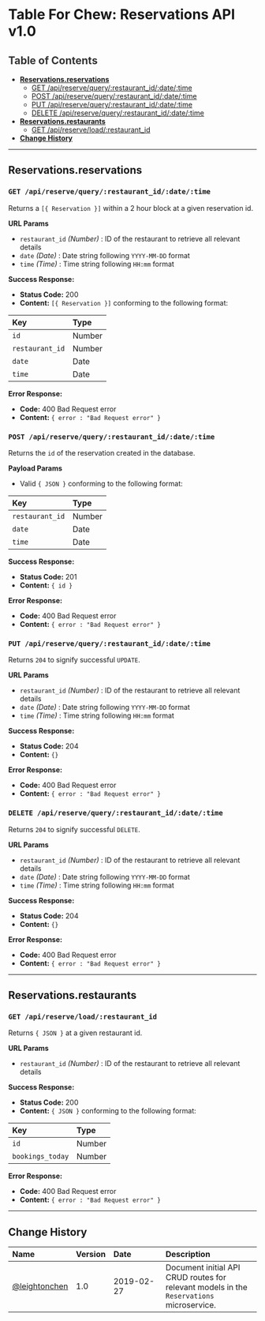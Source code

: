   # Table For Chew: Reservations API v1.0

## <a style="color: #333333">Table of Contents</a>
* [**Reservations.reservations**](#reservationsreservations)
    * [GET /api/reserve/query/:restaurant_id/:date/:time](#get-apireservequeryrestaurant_iddatetime)
    * [POST /api/reserve/query/:restaurant_id/:date/:time](#post-apireservequeryrestaurant_iddatetime)
    * [PUT /api/reserve/query/:restaurant_id/:date/:time](#put-apireservequeryrestaurant_iddatetime)
    * [DELETE /api/reserve/query/:restaurant_id/:date/:time](#delete-apireservequeryrestaurant_iddatetime)
* [**Reservations.restaurants**](#reservationsrestaurants)
    * [GET /api/reserve/load/:restaurant_id](#get-apireserveloadrestaurant_id)
* [**Change History**](#change-history)
<hr>

## Reservations.reservations
### `GET /api/reserve/query/:restaurant_id/:date/:time`
Returns a `[{ Reservation }]` within a 2 hour block at a given reservation id.

**URL Params**
  * `restaurant_id` _(Number)_ : ID of the restaurant to retrieve all relevant details
  * `date` _(Date)_ : Date string following `YYYY-MM-DD` format
  * `time` _(Time)_ : Time string following `HH:mm` format

**Success Response:**
  * **Status Code:** 200
  * **Content:** `[{ Reservation }]` conforming to the following format:

  |Key              |Type    |
  |:--------------- |:------ |
  |`id`             |Number  |
  |`restaurant_id`  |Number  |
  |`date`           |Date    |
  |`time`           |Date    |
 
**Error Response:**
  * **Code:** 400 Bad Request error
  * **Content:** `{ error : "Bad Request error" }`

### `POST /api/reserve/query/:restaurant_id/:date/:time`
Returns the `id` of the reservation created in the database.

**Payload Params**
  * Valid `{ JSON }` conforming to the following format:

  |Key              |Type    |
  |:--------------- |:------ |
  |`restaurant_id`  |Number  |
  |`date`           |Date    |
  |`time`           |Date    |

**Success Response:**
  * **Status Code:** 201
  * **Content:** `{ id }`
 
**Error Response:**
  * **Code:** 400 Bad Request error
  * **Content:** `{ error : "Bad Request error" }`

### `PUT /api/reserve/query/:restaurant_id/:date/:time`
Returns `204` to signify successful `UPDATE`.

**URL Params**
  * `restaurant_id` _(Number)_ : ID of the restaurant to retrieve all relevant details
  * `date` _(Date)_ : Date string following `YYYY-MM-DD` format
  * `time` _(Time)_ : Time string following `HH:mm` format

**Success Response:**
  * **Status Code:** 204
  * **Content:** `{}`
 
**Error Response:**
  * **Code:** 400 Bad Request error
  * **Content:** `{ error : "Bad Request error" }`

### `DELETE /api/reserve/query/:restaurant_id/:date/:time`
Returns `204` to signify successful `DELETE`.

**URL Params**
  * `restaurant_id` _(Number)_ : ID of the restaurant to retrieve all relevant details
  * `date` _(Date)_ : Date string following `YYYY-MM-DD` format
  * `time` _(Time)_ : Time string following `HH:mm` format

**Success Response:**
  * **Status Code:** 204
  * **Content:** `{}`
 
**Error Response:**
  * **Code:** 400 Bad Request error
  * **Content:** `{ error : "Bad Request error" }`
<hr>

## Reservations.restaurants
### `GET /api/reserve/load/:restaurant_id`
Returns `{ JSON }` at a given restaurant id.

**URL Params**
  * `restaurant_id` _(Number)_ : ID of the restaurant to retrieve all relevant details

**Success Response:**
  * **Status Code:** 200
  * **Content:** `{ JSON }` conforming to the following format:

  |Key                    |Type     |
  |:--------------------- |:------- |
  |`id`                   |Number   |
  |`bookings_today`       |Number   |
 
**Error Response:**
  * **Code:** 400 Bad Request error
  * **Content:** `{ error : "Bad Request error" }`


<hr>

## Change History
|Name                                 |Version    |Date&nbsp;&nbsp;&nbsp;&nbsp;&nbsp;&nbsp;&nbsp;&nbsp;&nbsp;&nbsp;&nbsp;&nbsp;|Description     |
|:----------------------------------------------- |:--------- |:--------- |:------- |
|[@leightonchen](https://github.com/leightonchen) |1.0        |2019-02-27 |Document initial API CRUD routes for relevant models in the `Reservations` microservice.